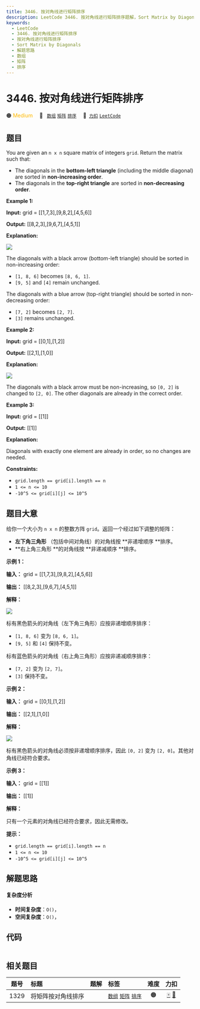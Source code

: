 ```yaml
---
title: 3446. 按对角线进行矩阵排序
description: LeetCode 3446. 按对角线进行矩阵排序题解，Sort Matrix by Diagonals，包含解题思路、复杂度分析以及完整的 JavaScript 代码实现。
keywords:
  - LeetCode
  - 3446. 按对角线进行矩阵排序
  - 按对角线进行矩阵排序
  - Sort Matrix by Diagonals
  - 解题思路
  - 数组
  - 矩阵
  - 排序
---
```


# 3446. 按对角线进行矩阵排序

🟠 <font color=#ffb800>Medium</font>&emsp; 🔖&ensp; [`数组`](/tag/array.md) [`矩阵`](/tag/matrix.md) [`排序`](/tag/sorting.md)&emsp; 🔗&ensp;[`力扣`](https://leetcode.cn/problems/sort-matrix-by-diagonals) [`LeetCode`](https://leetcode.com/problems/sort-matrix-by-diagonals)

## 题目

You are given an `n x n` square matrix of integers `grid`. Return the matrix
such that:

  * The diagonals in the **bottom-left triangle** (including the middle diagonal) are sorted in **non-increasing order**.
  * The diagonals in the **top-right triangle** are sorted in **non-decreasing order**.



**Example 1:**

**Input:** grid = [[1,7,3],[9,8,2],[4,5,6]]

**Output:** [[8,2,3],[9,6,7],[4,5,1]]

**Explanation:**

![](https://assets.leetcode.com/uploads/2024/12/29/4052example1drawio.png)

The diagonals with a black arrow (bottom-left triangle) should be sorted in
non-increasing order:

  * `[1, 8, 6]` becomes `[8, 6, 1]`.
  * `[9, 5]` and `[4]` remain unchanged.

The diagonals with a blue arrow (top-right triangle) should be sorted in non-
decreasing order:

  * `[7, 2]` becomes `[2, 7]`.
  * `[3]` remains unchanged.

**Example 2:**

**Input:** grid = [[0,1],[1,2]]

**Output:** [[2,1],[1,0]]

**Explanation:**

![](https://assets.leetcode.com/uploads/2024/12/29/4052example2adrawio.png)

The diagonals with a black arrow must be non-increasing, so `[0, 2]` is
changed to `[2, 0]`. The other diagonals are already in the correct order.

**Example 3:**

**Input:** grid = [[1]]

**Output:** [[1]]

**Explanation:**

Diagonals with exactly one element are already in order, so no changes are
needed.



**Constraints:**

  * `grid.length == grid[i].length == n`
  * `1 <= n <= 10`
  * `-10^5 <= grid[i][j] <= 10^5`


## 题目大意

给你一个大小为 `n x n` 的整数方阵 `grid`。返回一个经过如下调整的矩阵：

  * **左下角三角形** （包括中间对角线）的对角线按 **非递增顺序  **排序。
  * **右上角三角形  **的对角线按 **非递减顺序  **排序。



**示例 1：**

**输入：** grid = [[1,7,3],[9,8,2],[4,5,6]]

**输出：** [[8,2,3],[9,6,7],[4,5,1]]

**解释：**

![](https://assets.leetcode.com/uploads/2024/12/29/4052example1drawio.png)

标有黑色箭头的对角线（左下角三角形）应按非递增顺序排序：

  * `[1, 8, 6]` 变为 `[8, 6, 1]`。
  * `[9, 5]` 和 `[4]` 保持不变。

标有蓝色箭头的对角线（右上角三角形）应按非递减顺序排序：

  * `[7, 2]` 变为 `[2, 7]`。
  * `[3]` 保持不变。

**示例 2：**

**输入：** grid = [[0,1],[1,2]]

**输出：** [[2,1],[1,0]]

**解释：**

![](https://assets.leetcode.com/uploads/2024/12/29/4052example2adrawio.png)

标有黑色箭头的对角线必须按非递增顺序排序，因此 `[0, 2]` 变为 `[2, 0]`。其他对角线已经符合要求。

**示例 3：**

**输入：** grid = [[1]]

**输出：** [[1]]

**解释：**

只有一个元素的对角线已经符合要求，因此无需修改。



**提示：**

  * `grid.length == grid[i].length == n`
  * `1 <= n <= 10`
  * `-10^5 <= grid[i][j] <= 10^5`


## 解题思路

#### 复杂度分析

- **时间复杂度**：`O()`，
- **空间复杂度**：`O()`，

## 代码

```javascript

```

## 相关题目

<!-- prettier-ignore -->
| 题号 | 标题 | 题解 | 标签 | 难度 | 力扣 |
| :------: | :------ | :------: | :------ | :------: | :------: |
| 1329 | 将矩阵按对角线排序 |  |  [`数组`](/tag/array.md) [`矩阵`](/tag/matrix.md) [`排序`](/tag/sorting.md) | 🟠 | [🀄️](https://leetcode.cn/problems/sort-the-matrix-diagonally) [🔗](https://leetcode.com/problems/sort-the-matrix-diagonally) |